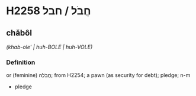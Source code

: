 # H2258 חֲבֹל / חבל

## chăbôl

_(khab-ole' | huh-BOLE | huh-VOLE)_

### Definition

or (feminine) חֲבֹלָה; from H2254; a pawn (as security for debt); pledge; n-m

- pledge
